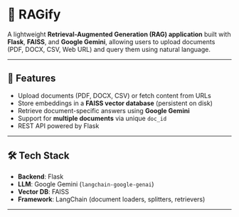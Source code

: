 # 📘 RAGify

A lightweight **Retrieval-Augmented Generation (RAG) application** built with **Flask**, **FAISS**, and **Google Gemini**, allowing users to upload documents (PDF, DOCX, CSV, Web URL) and query them using natural language.

---

## 🚀 Features

* Upload documents (PDF, DOCX, CSV) or fetch content from URLs
* Store embeddings in a **FAISS vector database** (persistent on disk)
* Retrieve document-specific answers using **Google Gemini**
* Support for **multiple documents** via unique `doc_id`
* REST API powered by Flask

---

## 🛠️ Tech Stack

* **Backend**: Flask
* **LLM**: Google Gemini (`langchain-google-genai`)
* **Vector DB**: FAISS
* **Framework**: LangChain (document loaders, splitters, retrievers)

---
